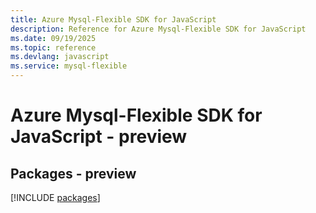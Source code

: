 ```yaml
---
title: Azure Mysql-Flexible SDK for JavaScript
description: Reference for Azure Mysql-Flexible SDK for JavaScript
ms.date: 09/19/2025
ms.topic: reference
ms.devlang: javascript
ms.service: mysql-flexible
---
```

# Azure Mysql-Flexible SDK for JavaScript - preview
## Packages - preview
[!INCLUDE [packages](mysql-flexible-index.md)]